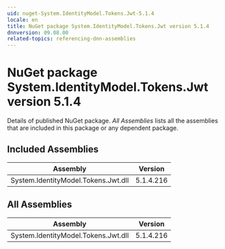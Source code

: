 ```yaml
---
uid: nuget-System.IdentityModel.Tokens.Jwt-5.1.4
locale: en
title: NuGet package System.IdentityModel.Tokens.Jwt version 5.1.4
dnnversion: 09.08.00
related-topics: referencing-dnn-assemblies
---
```


# NuGet package System.IdentityModel.Tokens.Jwt version 5.1.4
Details of published NuGet package.
*All Assemblies* lists all the assemblies that are included in this package or any dependent package.

## Included Assemblies

|Assembly|Version|
|---|---|
|System.IdentityModel.Tokens.Jwt.dll|5.1.4.216|

## All Assemblies

|Assembly|Version|
|---|---|
|System.IdentityModel.Tokens.Jwt.dll|5.1.4.216|


